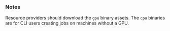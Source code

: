### Notes

Resource providers should download the `gpu` binary assets. The `cpu` binaries are for CLI users creating jobs on machines without a GPU.
